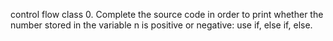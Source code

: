 control flow class
0. Complete the source code in order to print whether the number stored in the variable n is positive or negative: use if, else if, else.

